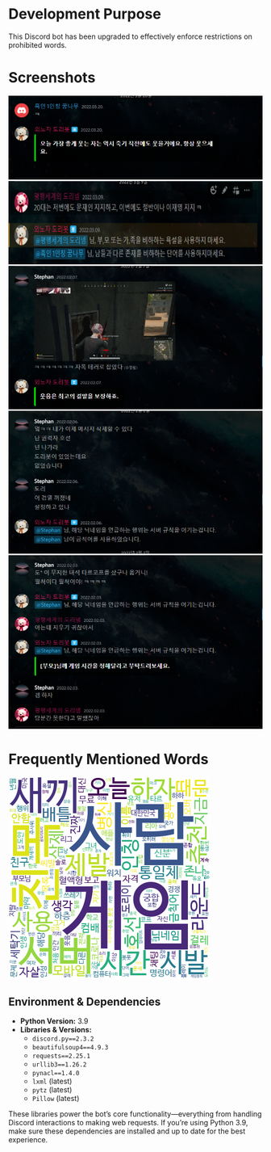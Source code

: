 # Development Purpose
This Discord bot has been upgraded to effectively enforce restrictions on prohibited words.

# Screenshots

<img src="https://github.com/diligencefrozen/discordbot-sub/blob/main/ss/1.PNG?raw=true">
<img src="https://github.com/diligencefrozen/discordbot-sub/blob/main/ss/2.PNG?raw=true">
<img src="https://github.com/diligencefrozen/discordbot-sub/blob/main/ss/3.PNG?raw=true">
<img src="https://github.com/diligencefrozen/discordbot-sub/blob/main/ss/4.PNG?raw=true">
<img src="https://github.com/diligencefrozen/discordbot-sub/blob/main/ss/5.PNG?raw=true">


# Frequently Mentioned Words

<img src="https://github.com/diligencefrozen/discordbot-sub/blob/main/ss/SSM_01_V2.png?raw=true">

## Environment & Dependencies

- **Python Version:** 3.9  
- **Libraries & Versions:**
  - `discord.py==2.3.2`
  - `beautifulsoup4==4.9.3`
  - `requests==2.25.1`
  - `urllib3==1.26.2`
  - `pynacl==1.4.0`
  - `lxml` (latest)
  - `pytz` (latest)
  - `Pillow` (latest)

These libraries power the bot’s core functionality—everything from handling Discord interactions to making web requests. If you’re using Python 3.9, make sure these dependencies are installed and up to date for the best experience.

